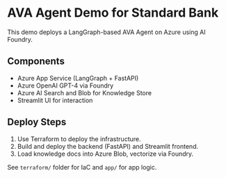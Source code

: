 
# AVA Agent Demo for Standard Bank

This demo deploys a LangGraph-based AVA Agent on Azure using AI Foundry.

## Components

- Azure App Service (LangGraph + FastAPI)
- Azure OpenAI GPT-4 via Foundry
- Azure AI Search and Blob for Knowledge Store
- Streamlit UI for interaction

## Deploy Steps

1. Use Terraform to deploy the infrastructure.
2. Build and deploy the backend (FastAPI) and Streamlit frontend.
3. Load knowledge docs into Azure Blob, vectorize via Foundry.

See `terraform/` folder for IaC and `app/` for app logic.
